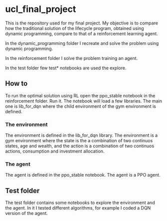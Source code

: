 # ucl_final_project

This is the repository used for my final project. My objective is to compare how the traditional solution of the lifecycle program, obtained using dynamic programming, compare to that of a reinforcement learning agent.

In the dynamic_programming folder I recreate and solve the problem using dynamic programming.

In the reinforcement folder I solve the problem training an agent.

In the test folder few test* notebooks are used the explore.

## How to

To run the optimal solution using RL open the ppo_stable notebook in the reinforcement folder. Run it. The notebook will load a few libraries. The main one is lib_for_dqn where the child environment of the gym environment is defined.

### The environment

The environment is defined in the lib_for_dqn library. The environment is a gym environment where the state is the a combination of two continuos states, age and wealth, and the action is a combination of two continuos actions, consumption and investment allocation.

### The agent

The agent is defined in the ppo_stable notebook. The agent is a PPO agent.

## Test folder

The test folder contains some notebooks to explore the environment and the agent. In it I tested different algorithms, for example I coded a DQN version of the agent.